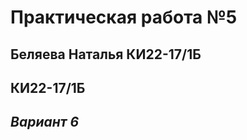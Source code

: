 # Практическая работа №5 #
## **Беляева Наталья КИ22-17/1Б** ##
## **КИ22-17/1Б** ##
## *Вариант 6* ##
